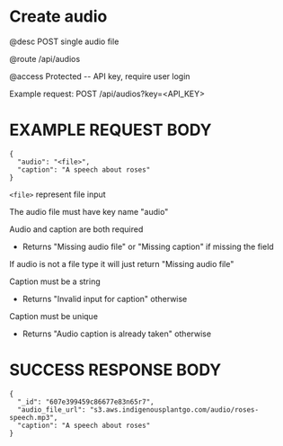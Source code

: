 # Create audio
@desc POST single audio file

@route /api/audios

@access Protected -- API key, require user login

Example request: POST /api/audios?key=<API_KEY>

# EXAMPLE REQUEST BODY
```
{
  "audio": "<file>",
  "caption": "A speech about roses"
}
```

`<file>` represent file input

The audio file must have key name "audio"

Audio and caption are both required
- Returns "Missing audio file" or "Missing caption" if missing the field

If audio is not a file type it will just return "Missing audio file"

Caption must be a string
- Returns "Invalid input for caption" otherwise

Caption must be unique
- Returns "Audio caption is already taken" otherwise

# SUCCESS RESPONSE BODY
```
{
  "_id": "607e399459c86677e83n65r7",
  "audio_file_url": "s3.aws.indigenousplantgo.com/audio/roses-speech.mp3",
  "caption": "A speech about roses"
}
```


